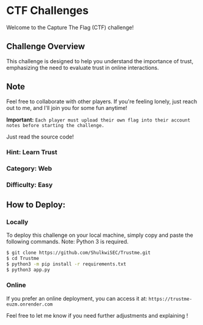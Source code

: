 # CTF Challenges

Welcome to the Capture The Flag (CTF) challenge!

## Challenge Overview
This challenge is designed to help you understand the importance of trust, emphasizing the need to evaluate trust in online interactions.

## Note
Feel free to collaborate with other players. If you're feeling lonely, just reach out to me, and I'll join you for some fun anytime!

**Important:** `Each player must upload their own flag into their account notes before starting the challenge.`

Just read the source code!

### Hint: Learn Trust
### Category: Web
### Difficulty: Easy

## How to Deploy:

### Locally
To deploy this challenge on your local machine, simply copy and paste the following commands. Note: Python 3 is required.

```bash
$ git clone https://github.com/ShulkwiSEC/Trustme.git
$ cd Trustme
$ python3 -m pip install -r requirements.txt
$ python3 app.py
```
### Online
If you prefer an online deployment, you can access it at: ``` https://trustme-euzm.onrender.com ```

Feel free to let me know if you need further adjustments and explaining !
